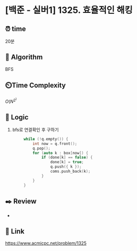 # [백준 - 실버1] 1325. 효율적인 해킹
 
## ⏰  **time**
20분

## :pushpin: **Algorithm**
BFS

## ⏲️**Time Complexity**
$O(N^2^)$

## :round_pushpin: **Logic**
1. bfs로 연결확인 후 구하기
   ```cpp
		while (!q.empty()) {
			int now = q.front();
			q.pop();
			for (auto k : box[now]) {
				if (done[k] == false) {
					done[k] = true;
					q.push({ k });
					coms.push_back(k);
				}
			}
		}
   ```

## :black_nib: **Review**
- 

## 📡 Link
https://www.acmicpc.net/problem/1325
